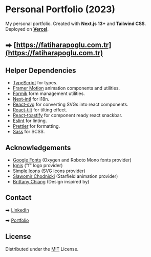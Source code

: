 # Personal Portfolio (2023)

My personal portfolio. Created with **Next.js 13+** and **Tailwind CSS**. Deployed on [**Vercel**](https://vercel.com/).

## ⮕ [https://fatiharapoglu.com.tr](https://fatiharapoglu.com.tr)

## Helper Dependencies

-   [TypeScript](https://www.typescriptlang.org/) for types.
-   [Framer Motion](https://www.framer.com/motion/) animation components and utilities.
-   [Formik](https://formik.org/) form management utilities.
-   [Next-intl](https://next-intl-docs.vercel.app/) for i18n.
-   [React-svg](https://www.npmjs.com/package/react-svg/) for converting SVGs into react components.
-   [React-tilt](https://www.npmjs.com/package/react-tilt/) for tilting effect.
-   [React-toastify](https://fkhadra.github.io/react-toastify/introduction/) for component ready react snackbar.
-   [Eslint](https://eslint.org/) for linting.
-   [Prettier](https://prettier.io/) for formatting.
-   [Sass](https://sass-lang.com/) for SCSS.

## Acknowledgements

-   [Google Fonts](https://fonts.google.com/) (Oxygen and Roboto Mono fonts provider)
-   [Ignis](https://dribbble.com/ignis) ("f" logo provider)
-   [Simple Icons](https://simpleicons.org/) (SVG Icons provider)
-   [Slawomir Chodnicki](https://medium.com/@twineworks) (Starfield animation provider)
-   [Brittany Chiang](https://brittanychiang.com/) (Design inspired by)

## Contact

⮕ [LinkedIn](https://www.linkedin.com/in/fatiharapoglu/)

⮕ [Portfolio](https://fatiharapoglu.com.tr)

## License

Distributed under the [MIT](https://choosealicense.com/licenses/mit/) License.

